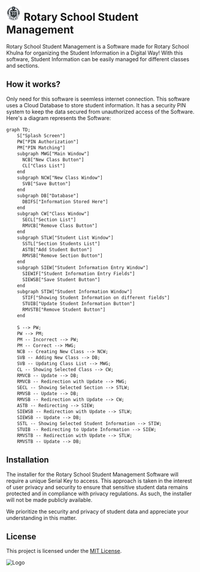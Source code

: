 # <picture><source media="(prefers-color-scheme: dark)" srcset="https://github.com/Sayad-Uddin-Tahsin/Rotary-School-Student-Management/blob/main/Assets/Logo%20Light.png?raw=true"><img alt="Logo" src="https://github.com/Sayad-Uddin-Tahsin/Rotary-School-Student-Management/blob/main/Assets/Logo%20Dark.png?raw=true" height=40 width=40></picture>  Rotary School Student Management

Rotary School Student Management is a Software made for Rotary School Khulna for organizing the Student Information in a Digital Way! With this software, Student Information can be easily managed for different classes and sections.

## How it works?
Only need for this software is seemless internet connection. This software uses a Cloud Database to store student information. It has a security PIN system to keep the data secured from unauthorized access of the Software. Here's a diagram represents the Software:
```mermaid
graph TD;
    S["Splash Screen"]
    PW["PIN Authorization"]
    PM["PIN Matching"]
    subgraph MWG["Main Window"]
      NCB["New Class Button"]
      CL["Class List"]
    end
    subgraph NCW["New Class Window"]
      SVB["Save Button"]
    end
    subgraph DB["Database"]
      DBIFS["Information Stored Here"]
    end
    subgraph CW["Class Window"]
      SECL["Section List"]
      RMVCB["Remove Class Button"]
    end
    subgraph STLW["Student List Window"]
      SSTL["Section Students List"]
      ASTB["Add Student Button"]
      RMVSB["Remove Section Button"]
    end
    subgraph SIEW["Student Information Entry Window"]
      SIEWIF["Student Information Entry Fields"]
      SIEWSB["Save Student Button"]
    end
    subgraph STIW["Student Information Window"]
      STIF["Showing Student Information on different fields"]
      STUIB["Update Student Information Button"]
      RMVSTB["Remove Student Button"]
    end

    S --> PW;
    PW --> PM;
    PM -- Incorrect --> PW;
    PM -- Correct --> MWG;
    NCB -- Creating New Class --> NCW;
    SVB -- Adding New Class --> DB;
    SVB -- Updating Class List --> MWG;
    CL -- Showing Selected Class --> CW;
    RMVCB -- Update --> DB;
    RMVCB -- Redirection with Update --> MWG;
    SECL -- Showing Selected Section --> STLW;
    RMVSB -- Update --> DB;
    RMVSB -- Redirection with Update --> CW;
    ASTB -- Redirecting --> SIEW;
    SIEWSB -- Redirection with Update --> STLW;
    SIEWSB -- Update --> DB;
    SSTL -- Showing Selected Student Information --> STIW;
    STUIB -- Redirecting to Update Information --> SIEW;
    RMVSTB -- Redirection with Update --> STLW;
    RMVSTB -- Update --> DB;
```

## Installation
The installer for the Rotary School Student Management Software will require a unique Serial Key to access. This approach is taken in the interest of user privacy and security to ensure that sensitive student data remains protected and in compliance with privacy regulations. As such, the installer will not be made publicly available.

We prioritize the security and privacy of student data and appreciate your understanding in this matter.

## License
This project is licensed under the [MIT License](./LICENSE).

<picture>
<source media="(prefers-color-scheme: dark)" srcset="https://github.com/Sayad-Uddin-Tahsin/Rotary-School-Student-Management/assets/89304780/21a87971-19a1-4dab-991b-90da918e2915">
  <img alt="Logo" src="https://github.com/Sayad-Uddin-Tahsin/Rotary-School-Student-Management/assets/89304780/990108a8-e1bd-4ba5-8876-a43d94e67079" height=200 width=200>
</picture>
